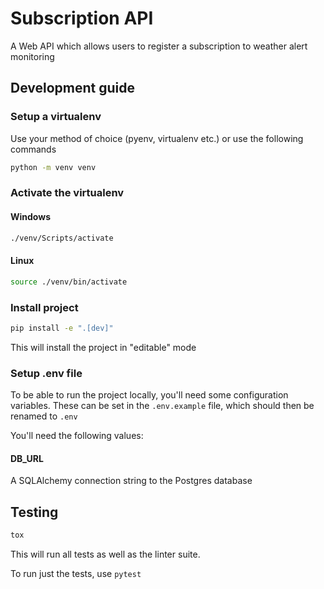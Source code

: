 # Subscription API

A Web API which allows users to register a subscription to weather alert monitoring

## Development guide

### Setup a virtualenv

Use your method of choice (pyenv, virtualenv etc.) or use the following commands

```bash
python -m venv venv
```

### Activate the virtualenv

#### Windows

```bash
./venv/Scripts/activate
```

#### Linux

```bash
source ./venv/bin/activate
```

### Install project

```bash
pip install -e ".[dev]"
```

This will install the project in "editable" mode

### Setup .env file
To be able to run the project locally, you'll need some configuration variables.
These can be set in the `.env.example` file, which should then be renamed to `.env`

You'll need the following values:

#### DB_URL
A SQLAlchemy connection string to the Postgres database

## Testing
```bash
tox
```

This will run all tests as well as the linter suite.

To run just the tests, use `pytest`
